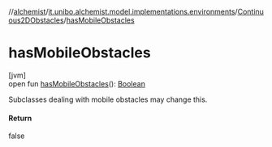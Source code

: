 //[alchemist](../../../index.md)/[it.unibo.alchemist.model.implementations.environments](../index.md)/[Continuous2DObstacles](index.md)/[hasMobileObstacles](has-mobile-obstacles.md)

# hasMobileObstacles

[jvm]\
open fun [hasMobileObstacles](has-mobile-obstacles.md)(): [Boolean](https://kotlinlang.org/api/latest/jvm/stdlib/kotlin/-boolean/index.html)

Subclasses dealing with mobile obstacles may change this.

#### Return

false
